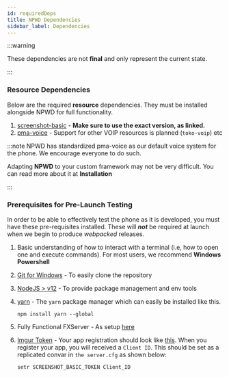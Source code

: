 ```yaml
---
id: requiredDeps
title: NPWD Dependencies
sidebar_label: Dependencies
---
```


:::warning

These dependencies are not **final** and only represent the current state.

:::

### Resource Dependencies
Below are the required **resource** dependencies. They must be installed alongside NPWD for full functionality.

1. [screenshot-basic](https://github.com/project-error/screenshot-basic) - **Make sure to use the exact version, as linked.**
2. [pma-voice](https://github.com/AvarianKnight/pma-voice) - Support for other VOIP resources is planned (`toko-voip`) etc


:::note
NPWD has standardized pma-voice as our default voice system for the phone. We encourage everyone to do such.

Adapting **NPWD** to your custom framework may not be very difficult. You can read more about it at **Installation**

:::

### Prerequisites for Pre-Launch Testing

In order to be able to effectively test the phone as it is developed, you must 
have these pre-requisites installed. These will ***not*** be required at launch when we begin
to produce *webpacked* releases.

1. Basic understanding of how to interact with a terminal 
   (i.e, how to open one and execute commands). For most users, we recommend **Windows Powershell**
1. [Git for Windows](https://git-scm.com/download/win) - To easily clone the repository
1. [NodeJS > v12](https://nodejs.org/en/about/releases/) - To provide package management and env tools
1. [yarn](https://yarnpkg.com/) - The `yarn` package manager which can easily be installed like this.
   ```shell
   npm install yarn --global
   ```
   
1. Fully Functional FXServer - As setup [here](https://docs.fivem.net/docs/server-manual/setting-up-a-server/)
1. [Imgur Token](https://api.imgur.com/oauth2/addclient) - 
   Your app registration should look like [this](https://i.imgur.com/yO7L431.png). 
   When you register your app, you will received a `Client ID`. This should be set as a replicated convar in 
   `the server.cfg` as shown below: 
   
   ```
   setr SCREENSHOT_BASIC_TOKEN Client_ID
   ```
